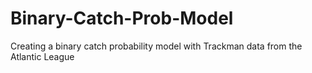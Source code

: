 # Binary-Catch-Prob-Model
Creating a binary catch probability model with Trackman data from the Atlantic League
